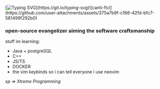 [![Typing SVG](https://readme-typing-svg.demolab.com?font=Zen+Kurenaido&size=35&letterSpacing=&duration=1&color=FFFFFF&center=true&vCenter=true&repeat=false&height=150&separator=%3C&lines=+Saint.praisesThe(%22%E5%A4%AA%E9%99%BD%22);)](https://git.io/typing-svg)![canti-flcl](https://github.com/user-attachments/assets/375a7b9f-c166-42fd-bfc7-581499f292b0)
<h3>
 open-source evangelizer
aiming the software craftsmanship <br>
</h3> 

stuff im learning: <br>
* Java + postgreSQL<br>
* C++ <br>
* JS/TS <br>
* DOCKER <br>
* the vim keybinds so i can tell everyone i use neovim<br>

<em>xp => Xtreme Programming</em>
